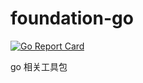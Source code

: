 # foundation-go

[![Go Report Card](https://goreportcard.com/badge/github.com/xgxw/foundation-go)](https://goreportcard.com/report/github.com/xgxw/foundation-go)

go 相关工具包
